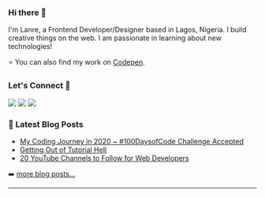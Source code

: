 ### Hi there 👋 

I'm Lanre, a Frontend Developer/Designer based in Lagos, Nigeria.  I build creative things on the web. I am passionate in learning about new technologies!
 

⭐️ You can also find my work on [Codepen](https://codepen.io/lanrewaju).
<br>
### Let's Connect 🔗

[![](https://img.shields.io/badge/linkedin-%230077B5.svg?&style=for-the-badge&logo=linkedin&logoColor=white0e76a8)](https://www.linkedin.com/in/lanrewaju/)
[![](https://img.shields.io/badge/twitter-%230077B5.svg?&style=for-the-badge&logo=twitter&logoColor=white&color=00acee)](https://twitter.com/lanrecodes) 
[![](https://img.shields.io/badge/instagram-%230077B5.svg?&style=for-the-badge&logo=instagram&logoColor=white&color=8a3ab9)](https://www.instagram.com/lanre__waju/)


### 📕 Latest Blog Posts

<!-- BLOG-POST-LIST:START -->
- [My Coding Journey in 2020 ~ #100DaysofCode Challenge Accepted](https://dev.to/lanrewaju/my-coding-journey-in-2020-100daysofcode-challenge-accepted-2efo)
- [Getting Out of Tutorial Hell](https://dev.to/lanrewaju/getting-out-of-tutorial-hell-2fm4)
- [20 YouTube Channels to Follow for Web Developers](https://dev.to/lanrewaju/20-youtube-channels-to-follow-for-web-developers-35h3)
<!-- BLOG-POST-LIST:END -->

➡️ [more blog posts...](https://dev.to/lanrewaju)


---



<!-- ![Profile views](https://gpvc.arturio.dev/lanre-waju)  -->




<!--
**lanre-waju/lanre-waju** is a ✨ _special_ ✨ repository because its `README.md` (this file) appears on your GitHub profile.

Here are some ideas to get you started:

✔👀✔✔✔✨😆🤔🎁🐱‍👓🐱‍🐉🐱‍💻❤🌟⭐👍🚴‍♂️🚴‍♀️💻🖥💼📺


- 🔭 I’m currently working on ...
- 🌱 I’m currently learning ...
- 👯 I’m looking to collaborate on ...
- 🤔 I’m looking for help with ...
- 💬 Ask me about ...
- 📫 How to reach me: ...
- 😄 Pronouns: ...
- ⚡ Fun fact: ...
-->
